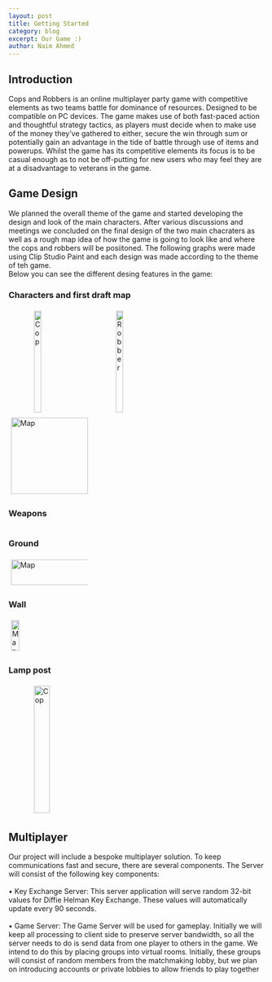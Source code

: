 ```yaml
---
layout: post
title: Getting Started
category: blog
excerpt: Our Game :)
author: Naim Ahmed
---
```

<style>
    
    .column1 {
        float: left;
        width: 30%;
        padding: 5px;
    }

    .row1::after {
        content: "";
        clear: both;
        display: table;
    }

    #cop0 {
        padding-left: 50px;
    }

    /* #ground {
        padding-left: 50px;
    }

    #wall {
        padding-left: 50px;
    } */

    #lampPost {
        padding-left: 50px;
    }

</style>

## Introduction
Cops and Robbers is an online multiplayer party game with competitive elements as two teams battle for
dominance of resources.
Designed to be compatible on PC devices. The game makes use of both fast-paced action and thoughtful strategy
tactics, as players must decide when to make use of the money they’ve gathered to either, secure the win
through sum or potentially gain an advantage in the tide of battle through use of items and powerups.
Whilst the game has its competitive elements its focus is to be casual enough as
to not be off-putting for new users who may feel they are at a disadvantage to veterans in the game.

## Game Design
We planned the overall theme of the game and started developing the design and look of the main 
characters. After various discussions and meetings we concluded on the final design of the two main
chacraters as well as a rough map idea of how the game is going to look like and where the cops and robbers will be posiitoned.
The following graphs were made using Clip Studio Paint and each design was made according to the theme of teh game. <br/>
Below you can see the different desing features in the game:

### Characters and first draft map

<div class="row1">
    <div class="column1" id="cop0">
        <img src="{{site.baseurl}}/assets/images/cop resize.png" height="200" alt="Cop" style="width:30%">
    </div>
    <div class="column1">
        <img src="{{site.baseurl}}/assets/images/robber resize left.png" height="200" alt="Robber" style="width:30%">
    </div>
    <div class="column1">
        <img src="{{site.baseurl}}/assets/images/MAP.png" height="150" alt="Map" style="width:100%">
    </div>
</div>

### Weapons

<div class="container center">
    <div class="row weapons">
        <div class="col-md-12">
            </div>
            <div class="col-md-3">
              <img src="{{site.baseurl}}/assets/images/bat.PNG" class="img-fluid img-border" alt="">
            </div>
            <div class="col-md-3">
              <img src="{{site.baseurl}}/assets/images/pipe.PNG" class="img-fluid img-border" alt="">
            </div>
            <div class="col-md-3">
              <img src="{{site.baseurl}}/assets/images/robbergun.PNG" class="img-fluid img-border" alt="">
            </div>
            <div class="col-md-3">
              <img src="{{site.baseurl}}/assets/images/coppergun.PNG" class="img-fluid img-border" alt="">
        </div>
     </div>
</div>

### Ground

<div class="row1" id="ground">
    <div class="column1">
        <img src="{{site.baseurl}}/assets/images/ground.png" height="50" alt="Map" style="width:200%">
    </div>
</div>

### Wall

<div class="row1" id="wall">
    <div class="column1">
          <img src="{{site.baseurl}}/assets/images/walls.png" height="60" alt="Map" style="width:33%">
    </div>
</div>

### Lamp post

<div class="row1">
    <div class="column1" id="lampPost">
        <img src="{{site.baseurl}}/assets/images/Lamp" height="250" alt="Cop" style="width:45%">
    </div>
</div>


## Multiplayer
Our project will include a bespoke multiplayer solution. To keep communications fast and secure,
there are several components. The Server will consist of the following key components: <br />
<br />
• Key Exchange Server: This server application will serve random 32-bit values for Diffie Helman Key Exchange.
These values will automatically update every 90 seconds. <br />
<br />
• Game Server: The Game Server will be used for gameplay. 
Initially we will keep all processing to client side to preserve server bandwidth, so all the server needs to
do is send data from one player to others in the game. We intend to do this by placing groups into virtual
rooms. Initially, these groups will consist of random members from the matchmaking lobby, but we plan on
introducing accounts or private lobbies to allow friends to play together